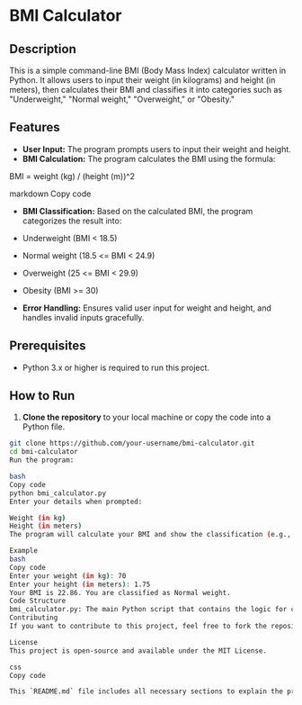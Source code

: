 # BMI Calculator

## Description

This is a simple command-line BMI (Body Mass Index) calculator written in Python. It allows users to input their weight (in kilograms) and height (in meters), then calculates their BMI and classifies it into categories such as "Underweight," "Normal weight," "Overweight," or "Obesity."

## Features
- **User Input:** The program prompts users to input their weight and height.
- **BMI Calculation:** The program calculates the BMI using the formula:
  
BMI = weight (kg) / (height (m))^2

markdown
Copy code

- **BMI Classification:** Based on the calculated BMI, the program categorizes the result into:
- Underweight (BMI < 18.5)
- Normal weight (18.5 <= BMI < 24.9)
- Overweight (25 <= BMI < 29.9)
- Obesity (BMI >= 30)

- **Error Handling:** Ensures valid user input for weight and height, and handles invalid inputs gracefully.

## Prerequisites

- Python 3.x or higher is required to run this project.

## How to Run

1. **Clone the repository** to your local machine or copy the code into a Python file.

 ```bash
 git clone https://github.com/your-username/bmi-calculator.git
 cd bmi-calculator
Run the program:

bash
Copy code
python bmi_calculator.py
Enter your details when prompted:

Weight (in kg)
Height (in meters)
The program will calculate your BMI and show the classification (e.g., "Underweight," "Normal weight," "Overweight," "Obesity").

Example
bash
Copy code
Enter your weight (in kg): 70
Enter your height (in meters): 1.75
Your BMI is 22.86. You are classified as Normal weight.
Code Structure
bmi_calculator.py: The main Python script that contains the logic for calculating BMI, categorizing it, and handling user input.
Contributing
If you want to contribute to this project, feel free to fork the repository, make changes, and submit a pull request.

License
This project is open-source and available under the MIT License.

css
Copy code

This `README.md` file includes all necessary sections to explain the project, how to use it, and how to contribute. It should help anyone who wants to understand, use, or improve the BMI Calculator project.


